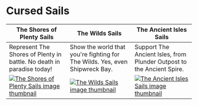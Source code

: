 # Cursed Sails

| The Shores of Plenty Sails | The Wilds Sails | The Ancient Isles Sails |
| -------------------------- | --------------- | ----------------------- |
| Represent The Shores of Plenty in battle. No death in paradise today! | Show the world that you're fighting for The Wilds. Yes, even Shipwreck Bay. | Support The Ancient Isles, from Plunder Outpost to the Ancient Spire. |
| [![The Shores of Plenty Sails image thumbnail](https://seaofthieves.wiki.gg/images/a/a6/The_Shores_of_Plenty_Sails.png)](https://seaofthieves.wiki.gg/wiki/The_Shores_of_Plenty_Sails) | [![The Wilds Sails image thumbnail](https://seaofthieves.wiki.gg/images/4/43/The_Wilds_Sails.png)](https://seaofthieves.wiki.gg/wiki/The_Wilds_Sails) | [![The Ancient Isles Sails image thumbnail](https://seaofthieves.wiki.gg/images/5/5e/The_Ancient_Isles_Sails.png)](https://seaofthieves.wiki.gg/wiki/The_Ancient_Isles_Sails) |
